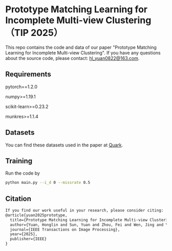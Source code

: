 # Prototype Matching Learning for Incomplete Multi-view Clustering（TIP 2025）

This repo contains the code and data of our paper "Prototype Matching Learning for Incomplete Multi-view Clustering". If you have any questions about the source code, please contact: hl_yuan0822@163.com.

## Requirements

pytorch==1.2.0 

numpy>=1.19.1

scikit-learn>=0.23.2

munkres>=1.1.4

## Datasets

You can find these datasets used in the paper at [Quark](https://pan.quark.cn/s/8d8c394501f7).

## Training

Run the code by
```bash
python main.py --i_d 0 --missrate 0.5
```
## Citation
```latex
If you find our work useful in your research, please consider citing:
@article{yuan2025prototype,
  title={Prototype Matching Learning for Incomplete Multi-view Clustering},
  author={Yuan, Honglin and Sun, Yuan and Zhou, Fei and Wen, Jing and Yuan, Shihua and You, Xiaojian and Ren, Zhenwen},
  journal={IEEE Transactions on Image Processing},
  year={2025},
  publisher={IEEE}
}
```

